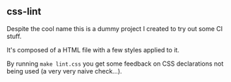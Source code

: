 ## css-lint

Despite the cool name this is a dummy project I created to try out some CI stuff.

It's composed of a HTML file with a few styles applied to it.

By running `make lint.css` you get some feedback on CSS declarations not being used (a very very naive check…).
